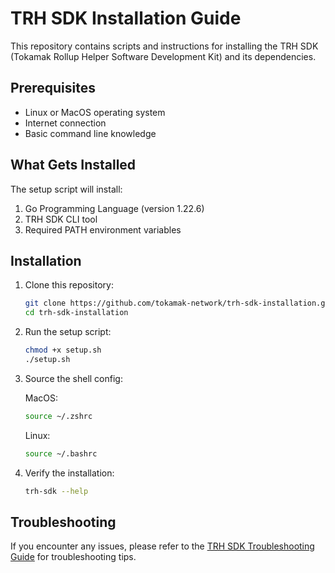 # TRH SDK Installation Guide

This repository contains scripts and instructions for installing the TRH SDK (Tokamak Rollup Helper Software Development Kit) and its dependencies.

## Prerequisites

- Linux or MacOS operating system
- Internet connection
- Basic command line knowledge

## What Gets Installed

The setup script will install:

1. Go Programming Language (version 1.22.6)
2. TRH SDK CLI tool
3. Required PATH environment variables

## Installation

1. Clone this repository:

   ```bash
   git clone https://github.com/tokamak-network/trh-sdk-installation.git
   cd trh-sdk-installation
   ```

2. Run the setup script:

   ```bash
   chmod +x setup.sh
   ./setup.sh
   ```

3. Source the shell config:

   MacOS:

   ```bash
   source ~/.zshrc
   ```

   Linux:

   ```bash
   source ~/.bashrc
   ```

4. Verify the installation:

   ```bash
   trh-sdk --help
   ```

## Troubleshooting

If you encounter any issues, please refer to the [TRH SDK Troubleshooting Guide](https://www.notion.so/tokamak/Troubleshooting-Guide-19fd96a400a38007bc76e36993b9582b) for troubleshooting tips.
